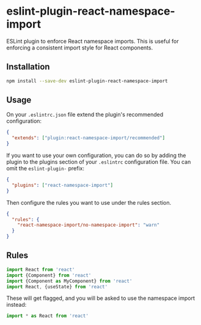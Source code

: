 # eslint-plugin-react-namespace-import

ESLint plugin to enforce React namespace imports. This is useful for enforcing a consistent import style for React components.

## Installation

```sh
npm install --save-dev eslint-plugin-react-namespace-import
```

## Usage

On your `.eslintrc.json` file extend the plugin's recommended configuration:

```json
{
  "extends": ["plugin:react-namespace-import/recommended"]
}
```

If you want to use your own configuration, you can do so by adding the plugin to the plugins section of your `.eslintrc` configuration file. You can omit the `eslint-plugin-` prefix:

```json
{
  "plugins": ["react-namespace-import"]
}
```

Then configure the rules you want to use under the rules section.

```json
{
  "rules": {
    "react-namespace-import/no-namespace-import": "warn"
  }
}
```

## Rules

```javascript
import React from 'react'
import {Component} from 'react'
import {Component as MyComponent} from 'react'
import React, {useState} from 'react'
```

These will get flagged, and you will be asked to use the namespace import instead:

```javascript
import * as React from 'react'
```
